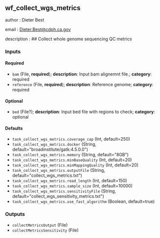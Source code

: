 
## wf_collect_wgs_metrics

author
: Dieter Best

email
: Dieter.Best@cdph.ca.gov

description
: ## Collect whole genome sequencing QC metrics

### Inputs

#### Required

  * `bam` (File, **required**); **description**: Input bam alignemnt file.; **category**: required
  * `reference` (File, **required**); **description**: Reference genome; **category**: required

#### Optional

  * `bed` (File?); **description**: Input bed file with regions to check; **category**: optional

#### Defaults

  * `task_collect_wgs_metrics.coverage_cap` (Int, default=250)
  * `task_collect_wgs_metrics.docker` (String, default="broadinstitute/gatk:4.5.0.0")
  * `task_collect_wgs_metrics.memory` (String, default="8GB")
  * `task_collect_wgs_metrics.minBaseQuality` (Int, default=20)
  * `task_collect_wgs_metrics.minMappingQuality` (Int, default=20)
  * `task_collect_wgs_metrics.outputFile` (String, default="collect_wgs_metrics.txt")
  * `task_collect_wgs_metrics.read_length` (Int, default=150)
  * `task_collect_wgs_metrics.sample_size` (Int, default=10000)
  * `task_collect_wgs_metrics.sensitivityFile` (String, default="collect_wgs_sensitivity_metrics.txt")
  * `task_collect_wgs_metrics.use_fast_algorithm` (Boolean, default=true)

### Outputs

  * `collectMetricsOutput` (File)
  * `collectMetricsSensitivity` (File)
